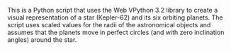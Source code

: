 This is a Python script that uses the Web VPython 3.2 library to create a visual representation of a star (Kepler-62) and its six orbiting planets. The script uses scaled values for the radii of the astronomical objects and assumes that the planets move in perfect circles (and with zero inclination angles) around the star.
